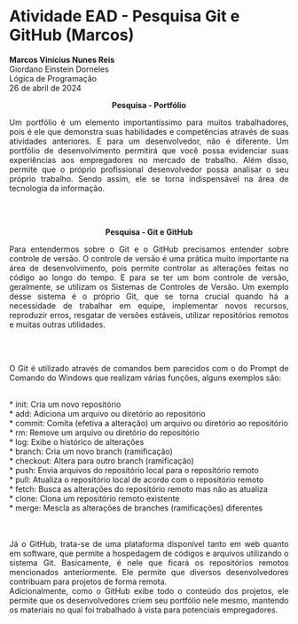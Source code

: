 # Atividade EAD - Pesquisa Git e GitHub (Marcos)
<b>Marcos Vinícius Nunes Reis</b><br>
Giordano Einstein Dorneles<br>
Lógica de Programação<br>
26 de abril de 2024<br>
<p align="center"><b>Pesquisa - Portfólio</b></p>
<p align="justify">Um portfólio é um elemento importantíssimo para muitos trabalhadores, pois é ele que demonstra suas habilidades e competências através de suas atividades anteriores. E para um desenvolvedor, não é diferente. Um portfólio de desenvolvimento permitirá que você possa evidenciar suas experiências aos empregadores no mercado de  trabalho. Além disso, permite que o próprio profissional desenvolvedor possa analisar o seu próprio trabalho. Sendo assim, ele se torna indispensável na área de tecnologia da informação.</p>
<br><br>
<p align="center"><b>Pesquisa - Git e GitHub</b></p>
	<p align="justify">Para entendermos sobre o Git e o GitHub precisamos entender sobre controle de versão.
O controle de versão é uma prática muito importante na área de desenvolvimento, pois permite controlar as alterações feitas no código ao longo do tempo. E para se ter um bom controle de versão, geralmente, se utilizam os Sistemas de Controles de Versão. Um exemplo desse sistema é o próprio Git, que se torna crucial quando há a necessidade de trabalhar em equipe, implementar novos recursos, reproduzir erros, resgatar de versões estáveis, utilizar repositórios remotos e muitas outras utilidades.</p>
<br><br>
<p align="justify">O Git é utilizado através de comandos bem parecidos com o do Prompt de Comando do Windows que realizam várias funções, alguns exemplos são:</p><br> 
 * init: Cria um novo repositório <br>
 * add: Adiciona um arquivo ou diretório ao repositório<br>
 * commit: Comita (efetiva a alteração) um arquivo ou diretório ao repositório<br>
 * rm: Remove um arquivo ou diretório do repositório<br>
 * log: Exibe o histórico de alterações<br>
 * branch: Cria um novo branch (ramificação)<br>
 * checkout: Altera para outro branch (ramificação)<br>
 * push: Envia arquivos do repositório local para o repositório remoto<br>
 * pull: Atualiza o repositório local de acordo com o repositório remoto<br>
 * fetch: Busca as alterações do repositório remoto mas não as atualiza<br>
 * clone: Clona um repositório remoto existente<br>
 * merge: Mescla as alterações de branches (ramificações) diferentes<br>
 	<br><br>
  <p align="justify">Já o GitHub, trata-se de uma plataforma disponível tanto em web quanto em software, que permite a hospedagem de códigos e arquivos utilizando o sistema Git. Basicamente, é nele que ficará os repositórios remotos mencionados anteriormente. Ele permite que diversos desenvolvedores contribuam para projetos de forma remota.<br>
	Adicionalmente, como o GitHub exibe todo o conteúdo dos projetos, ele permite que os desenvolvedores criem seu portfólio nele mesmo, mantendo os materiais no qual foi trabalhado à vista para potenciais empregadores.</p>
